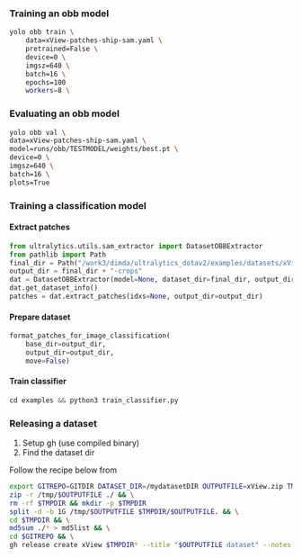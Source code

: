 ### Training an obb model

```bash
yolo obb train \
    data=xView-patches-ship-sam.yaml \
    pretrained=False \
    device=0 \
    imgsz=640 \
    batch=16 \
    epochs=100
    workers=8 \
```

### Evaluating an obb model

```bash
yolo obb val \
data=xView-patches-ship-sam.yaml \
model=runs/obb/TESTMODEL/weights/best.pt \
device=0 \
imgsz=640 \
batch=16 \
plots=True
```

### Training a classification model

#### Extract patches

```python
from ultralytics.utils.sam_extractor import DatasetOBBExtractor
from pathlib import Path
final_dir = Path("/work3/dimda/ultralytics_dotav2/examples/datasets/xView-patches-ship-sam")
output_dir = final_dir + "-crops"
dat = DatasetOBBExtractor(model=None, dataset_dir=final_dir, output_dir=None, default_class=None, debug=False)
dat.get_dataset_info()
patches = dat.extract_patches(idxs=None, output_dir=output_dir)

```

#### Prepare dataset

```python
format_patches_for_image_classification(
    base_dir=output_dir,
    output_dir=output_dir,
    move=False)
```

#### Train classifier

```python
cd examples && python3 train_classifier.py
```

### Releasing a dataset

1. Setup gh (use compiled binary)
2. Find the dataset dir

Follow the recipe below from

```bash
export GITREPO=GITDIR DATASET_DIR=/mydatasetDIR OUTPUTFILE=xView.zip TMPDIR=/tmp/splits
zip -r /tmp/$OUTPUTFILE ./ && \
rm -rf $TMPDIR && mkdir -p $TMPDIR
split -d -b 1G /tmp/$OUTPUTFILE $TMPDIR/$OUTPUTFILE. && \
cd $TMPDIR && \
md5sum ./* > md5list && \
cd $GITREPO && \
gh release create xView $TMPDIR* --title "$OUTPUTFILE dataset" --notes "This release includes files with sub 1gb parts"
```
